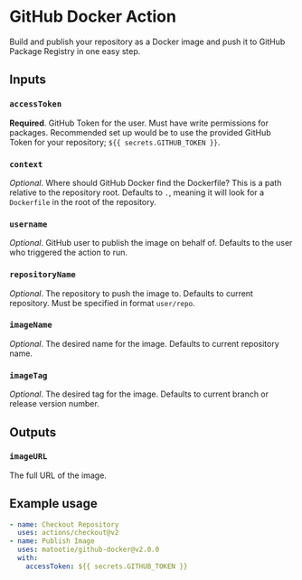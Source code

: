 # GitHub Docker Action

Build and publish your repository as a Docker image and push it to GitHub Package Registry in one easy step.

## Inputs

### `accessToken`

**Required**. GitHub Token for the user. Must have write permissions for packages. Recommended set up would be to use the provided GitHub Token for your repository; `${{ secrets.GITHUB_TOKEN }}`.

### `context`

*Optional*. Where should GitHub Docker find the Dockerfile? This is a path relative to the repository root. Defaults to `.`, meaning it will look for a `Dockerfile` in the root of the repository.

### `username`

*Optional*. GitHub user to publish the image on behalf of. Defaults to the user who triggered the action to run.

### `repositoryName`

*Optional*. The repository to push the image to. Defaults to current repository. Must be specified in format `user/repo`.

### `imageName`

*Optional*. The desired name for the image. Defaults to current repository name.

### `imageTag`

*Optional*. The desired tag for the image. Defaults to current branch or release version number.

## Outputs

### `imageURL`

The full URL of the image.

## Example usage

```yaml
- name: Checkout Repository
  uses: actions/checkout@v2
- name: Publish Image
  uses: matootie/github-docker@v2.0.0
  with:
    accessToken: ${{ secrets.GITHUB_TOKEN }}
```
